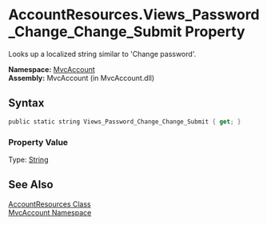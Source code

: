 AccountResources.Views_Password_Change_Change_Submit Property
=============================================================
Looks up a localized string similar to 'Change password'.

**Namespace:** [MvcAccount][1]  
**Assembly:** MvcAccount (in MvcAccount.dll)

Syntax
------

```csharp
public static string Views_Password_Change_Change_Submit { get; }
```

### Property Value
Type: [String][2]

See Also
--------
[AccountResources Class][3]  
[MvcAccount Namespace][1]  

[1]: ../README.md
[2]: http://msdn.microsoft.com/en-us/library/s1wwdcbf
[3]: README.md